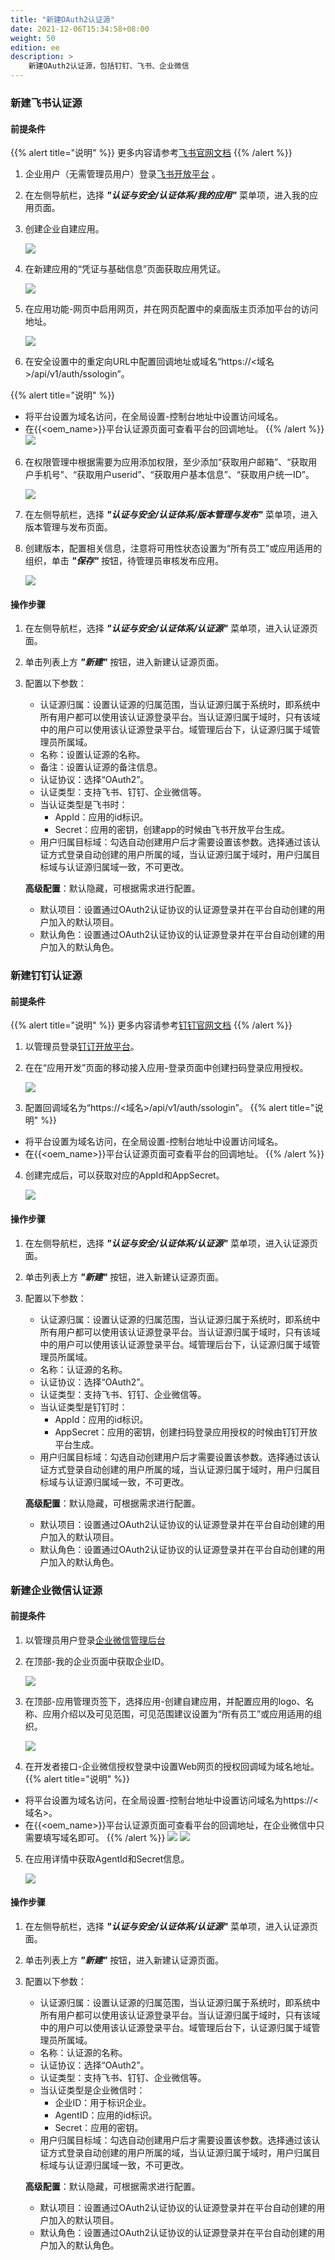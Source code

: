 ```yaml
---
title: "新建OAuth2认证源"
date: 2021-12-06T15:34:58+08:00
weight: 50
edition: ee
description: >
    新建OAuth2认证源，包括钉钉、飞书、企业微信
---
```


### 新建飞书认证源

#### 前提条件

{{% alert title="说明" %}}
更多内容请参考[飞书官网文档](https://open.feishu.cn/document/uQjL04CN/ucDOz4yN4MjL3gzM)
{{% /alert %}}

1. 企业用户（无需管理员用户）登录[飞书开放平台](https://open.feishu.cn/) 。
2. 在左侧导航栏，选择 **_"认证与安全/认证体系/我的应用"_** 菜单项，进入我的应用页面。
2. 创建企业自建应用。

    ![](../../../images/feishuappcreate.png)

3. 在新建应用的“凭证与基础信息”页面获取应用凭证。 
 
    ![](../../../images/feishussoappkey.png)

4. 在应用功能-网页中启用网页，并在网页配置中的桌面版主页添加平台的访问地址。
   
    ![](../../../images/feishussohtml.png)

5. 在安全设置中的重定向URL中配置回调地址或域名“https://<域名>/api/v1/auth/ssologin”。

{{% alert title="说明" %}}
- 将平台设置为域名访问，在全局设置-控制台地址中设置访问域名。
- 在{{<oem_name>}}平台认证源页面可查看平台的回调地址。
{{% /alert %}}
    ![](../../../images/feishussoredirecturl.png)

6. 在权限管理中根据需要为应用添加权限，至少添加“获取用户邮箱”、“获取用户手机号”、“获取用户userid”、“获取用户基本信息”、“获取用户统一ID”。

    ![](../../../images/feishussoauthority.png)

7. 在左侧导航栏，选择 **_"认证与安全/认证体系/版本管理与发布"_** 菜单项，进入版本管理与发布页面。
2. 创建版本，配置相关信息，注意将可用性状态设置为“所有员工”或应用适用的组织，单击 **_"保存"_** 按钮，待管理员审核发布应用。 

    ![](../../../images/feishuapp.png)

#### 操作步骤

1. 在左侧导航栏，选择 **_"认证与安全/认证体系/认证源"_** 菜单项，进入认证源页面。
2. 单击列表上方 **_"新建"_** 按钮，进入新建认证源页面。
2. 配置以下参数：
    - 认证源归属：设置认证源的归属范围，当认证源归属于系统时，即系统中所有用户都可以使用该认证源登录平台。当认证源归属于域时，只有该域中的用户可以使用该认证源登录平台。域管理后台下，认证源归属于域管理员所属域。
    - 名称：设置认证源的名称。
    - 备注：设置认证源的备注信息。
    - 认证协议：选择“OAuth2”。
    - 认证类型：支持飞书、钉钉、企业微信等。
    - 当认证类型是飞书时：
        - AppId：应用的id标识。
        - Secret：应用的密钥，创建app的时候由飞书开放平台生成。
    - 用户归属目标域：勾选自动创建用户后才需要设置该参数。选择通过该认证方式登录自动创建的用户所属的域，当认证源归属于域时，用户归属目标域与认证源归属域一致，不可更改。

    **高级配置**：默认隐藏，可根据需求进行配置。

    - 默认项目：设置通过OAuth2认证协议的认证源登录并在平台自动创建的用户加入的默认项目。
    - 默认角色：设置通过OAuth2认证协议的认证源登录并在平台自动创建的用户加入的默认角色。


### 新建钉钉认证源

#### 前提条件

{{% alert title="说明" %}}
更多内容请参考[钉钉官网文档](https://ding-doc.dingtalk.com/doc#/bgb96b/ok9au2)
{{% /alert %}}

1. 以管理员登录[钉订开放平台](https://open.dingtalk.com/)。
2. 在在“应用开发”页面的移动接入应用-登录页面中创建扫码登录应用授权。

    ![](../../../images/dingdingssocreate.png)

3. 配置回调域名为“https://<域名>/api/v1/auth/ssologin”。
{{% alert title="说明" %}}
- 将平台设置为域名访问，在全局设置-控制台地址中设置访问域名。
- 在{{<oem_name>}}平台认证源页面可查看平台的回调地址。
{{% /alert %}}
4. 创建完成后，可以获取对应的AppId和AppSecret。

    ![](../../../images/dingdingssoappkey.png)

#### 操作步骤

1. 在左侧导航栏，选择 **_"认证与安全/认证体系/认证源"_** 菜单项，进入认证源页面。
2. 单击列表上方 **_"新建"_** 按钮，进入新建认证源页面。
2. 配置以下参数：
    - 认证源归属：设置认证源的归属范围，当认证源归属于系统时，即系统中所有用户都可以使用该认证源登录平台。当认证源归属于域时，只有该域中的用户可以使用该认证源登录平台。域管理后台下，认证源归属于域管理员所属域。
    - 名称：认证源的名称。
    - 认证协议：选择“OAuth2”。
    - 认证类型：支持飞书、钉钉、企业微信等。
    - 当认证类型是钉钉时：
        - AppId：应用的id标识。
        - AppSecret：应用的密钥，创建扫码登录应用授权的时候由钉钉开放平台生成。
    - 用户归属目标域：勾选自动创建用户后才需要设置该参数。选择通过该认证方式登录自动创建的用户所属的域，当认证源归属于域时，用户归属目标域与认证源归属域一致，不可更改。

    **高级配置**：默认隐藏，可根据需求进行配置。

    - 默认项目：设置通过OAuth2认证协议的认证源登录并在平台自动创建的用户加入的默认项目。
    - 默认角色：设置通过OAuth2认证协议的认证源登录并在平台自动创建的用户加入的默认角色。


### 新建企业微信认证源

#### 前提条件

1. 以管理员用户登录[企业微信管理后台](https://work.weixin.qq.com/wework_admin/loginpage_wx?from=myhome_baidu)
   
2. 在顶部-我的企业页面中获取企业ID。

    ![](../../../images/workweixincorpid.png)

3. 在顶部-应用管理页签下，选择应用-创建自建应用，并配置应用的logo、名称、应用介绍以及可见范围，可见范围建议设置为“所有员工”或应用适用的组织。

    ![](../../../images/workweixincreate.png)

4. 在开发者接口-企业微信授权登录中设置Web网页的授权回调域为域名地址。
{{% alert title="说明" %}}
- 将平台设置为域名访问，在全局设置-控制台地址中设置访问域名为https://<域名>。
- 在{{<oem_name>}}平台认证源页面可查看平台的回调地址，在企业微信中只需要填写域名即可。
{{% /alert %}}
    ![](../../../images/workweixinssoauth.png)
    ![](../../../images/workweixinssowebauth.png)

5. 在应用详情中获取AgentId和Secret信息。

    ![](../../../images/workweixinssoappkey.png)

#### 操作步骤

1. 在左侧导航栏，选择 **_"认证与安全/认证体系/认证源"_** 菜单项，进入认证源页面。
2. 单击列表上方 **_"新建"_** 按钮，进入新建认证源页面。
2. 配置以下参数：
    - 认证源归属：设置认证源的归属范围，当认证源归属于系统时，即系统中所有用户都可以使用该认证源登录平台。当认证源归属于域时，只有该域中的用户可以使用该认证源登录平台。域管理后台下，认证源归属于域管理员所属域。
    - 名称：认证源的名称。
    - 认证协议：选择“OAuth2”。
    - 认证类型：支持飞书、钉钉、企业微信等。
    - 当认证类型是企业微信时：
        - 企业ID：用于标识企业。
        - AgentID：应用的id标识。
        - Secret：应用的密钥。
    - 用户归属目标域：勾选自动创建用户后才需要设置该参数。选择通过该认证方式登录自动创建的用户所属的域，当认证源归属于域时，用户归属目标域与认证源归属域一致，不可更改。

    **高级配置**：默认隐藏，可根据需求进行配置。

    - 默认项目：设置通过OAuth2认证协议的认证源登录并在平台自动创建的用户加入的默认项目。
    - 默认角色：设置通过OAuth2认证协议的认证源登录并在平台自动创建的用户加入的默认角色。